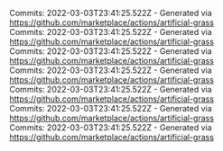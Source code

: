 Commits: 2022-03-03T23:41:25.522Z - Generated via https://github.com/marketplace/actions/artificial-grass
<br>
Commits: 2022-03-03T23:41:25.522Z - Generated via https://github.com/marketplace/actions/artificial-grass
<br>
Commits: 2022-03-03T23:41:25.522Z - Generated via https://github.com/marketplace/actions/artificial-grass
<br>
Commits: 2022-03-03T23:41:25.522Z - Generated via https://github.com/marketplace/actions/artificial-grass
<br>
Commits: 2022-03-03T23:41:25.522Z - Generated via https://github.com/marketplace/actions/artificial-grass
<br>
Commits: 2022-03-03T23:41:25.522Z - Generated via https://github.com/marketplace/actions/artificial-grass
<br>
Commits: 2022-03-03T23:41:25.522Z - Generated via https://github.com/marketplace/actions/artificial-grass
<br>
